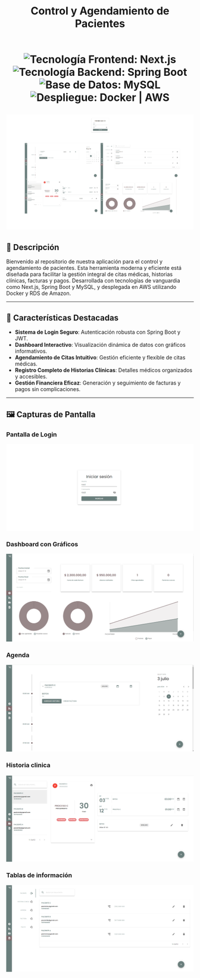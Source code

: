 <div align="center">
  <h1 align="center">
    Control y Agendamiento de Pacientes
    <br />
    <br />
    <p align="center">
      <img src="https://img.shields.io/badge/Frontend-Next.js-blue" alt="Tecnología Frontend: Next.js">
      <img src="https://img.shields.io/badge/Backend-Spring%20Boot-green" alt="Tecnología Backend: Spring Boot">
      <img src="https://img.shields.io/badge/Database-MySQL-orange" alt="Base de Datos: MySQL">
      <img src="https://img.shields.io/badge/Deployment-Docker%20%7C%20AWS-yellow" alt="Despliegue: Docker | AWS">
    </p>
    <p>
      <a href="https://docusaurus.io">
        <img src="https://raw.githubusercontent.com/DAV2012/historia-clinica/main/React_app/public/img/hero.png" alt="Control y Agendamiento de Pacientes">
      </a>
    </p>
  </h1>
</div>

## 🏥 Descripción

Bienvenido al repositorio de nuestra aplicación para el control y agendamiento de pacientes. Esta herramienta moderna y eficiente está diseñada para facilitar la gestión integral de citas médicas, historias clínicas, facturas y pagos. Desarrollada con tecnologías de vanguardia como Next.js, Spring Boot y MySQL, y desplegada en AWS utilizando Docker y RDS de Amazon.

---

## 🌟 Características Destacadas

- **Sistema de Login Seguro**: Autenticación robusta con Spring Boot y JWT.
- **Dashboard Interactivo**: Visualización dinámica de datos con gráficos informativos.
- **Agendamiento de Citas Intuitivo**: Gestión eficiente y flexible de citas médicas.
- **Registro Completo de Historias Clínicas**: Detalles médicos organizados y accesibles.
- **Gestión Financiera Eficaz**: Generación y seguimiento de facturas y pagos sin complicaciones.

---

## 🖼️ Capturas de Pantalla

### Pantalla de Login
<p align="center">
  <img src="https://raw.githubusercontent.com/DAV2012/historia-clinica/main/React_app/public/img/login.PNG" alt="Control y Agendamiento de Pacientes">
</p>

### Dashboard con Gráficos
<p align="center">  
  <img src="https://raw.githubusercontent.com/DAV2012/historia-clinica/main/React_app/public/img/dashboard.PNG" alt="Dashboard con Gráficos">
</p>

### Agenda
<p align="center">
  <img src="./React_app/public/img/agenda.PNG" alt="Agenda">
</p>

### Historia clinica
<p align="center">
  <img src="https://raw.githubusercontent.com/DAV2012/historia-clinica/main/React_app/public/img/paciente.PNG" alt="Historia clinica">
</p>

### Tablas de información
<p align="center">
  <img src="https://raw.githubusercontent.com/DAV2012/historia-clinica/main/React_app/public/img/informacion.PNG" alt="Tablas de información">
</p>

